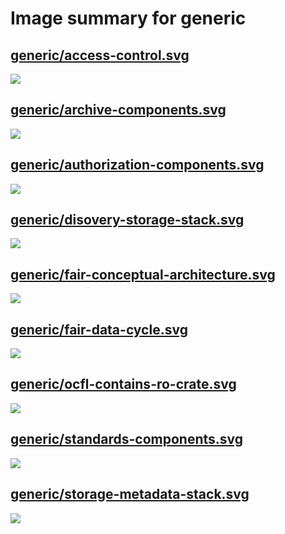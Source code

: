 # Image summary for generic

## [generic/access-control.svg](./access-control.svg)



<img src="access-control.svg">

## [generic/archive-components.svg](./archive-components.svg)



<img src="archive-components.svg">

## [generic/authorization-components.svg](./authorization-components.svg)



<img src="authorization-components.svg">

## [generic/disovery-storage-stack.svg](./disovery-storage-stack.svg)



<img src="disovery-storage-stack.svg">

## [generic/fair-conceptual-architecture.svg](./fair-conceptual-architecture.svg)



<img src="fair-conceptual-architecture.svg">

## [generic/fair-data-cycle.svg](./fair-data-cycle.svg)



<img src="fair-data-cycle.svg">

## [generic/ocfl-contains-ro-crate.svg](./ocfl-contains-ro-crate.svg)



<img src="ocfl-contains-ro-crate.svg">

## [generic/standards-components.svg](./standards-components.svg)



<img src="standards-components.svg">

## [generic/storage-metadata-stack.svg](./storage-metadata-stack.svg)



<img src="storage-metadata-stack.svg">

